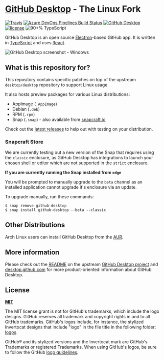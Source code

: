 # [GitHub Desktop](https://desktop.github.com) - The Linux Fork

[![Travis](https://img.shields.io/travis/shiftkey/desktop.svg?style=flat-square&label=Travis+CI)](https://travis-ci.org/shiftkey/desktop)
[![Azure DevOps Pipelines Build Status](https://dev.azure.com/github/Desktop/_apis/build/status/Continuous%20Integration)](https://dev.azure.com/github/Desktop/_build/latest?definitionId=3)
[![GitHub Desktop](https://snapcraft.io/github-desktop/badge.svg)](https://snapcraft.io/github-desktop)
[![license](https://img.shields.io/github/license/desktop/desktop.svg?style=flat-square)](https://github.com/desktop/desktop/blob/development/LICENSE)
![90+% TypeScript](https://img.shields.io/github/languages/top/desktop/desktop.svg?style=flat-square&colorB=green)

GitHub Desktop is an open source [Electron](https://electron.atom.io)-based
GitHub app. It is written in [TypeScript](http://www.typescriptlang.org) and
uses [React](https://facebook.github.io/react/).

![GitHub Desktop screenshot - Windows](https://cloud.githubusercontent.com/assets/359239/26094502/a1f56d02-3a5d-11e7-8799-23c7ba5e5106.png)

## What is this repository for?

This repository contains specific patches on top of the upstream
`desktop/desktop` repository to support Linux usage.

It also hosts preview packages for various Linux distributions:

 - AppImage (`.AppImage`)
 - Debian (`.deb`)
 - RPM (`.rpm`)
 - Snap (`.snap`) - also available from [snapcraft.io](https://snapcraft.io/github-desktop)

Check out the [latest releases](https://github.com/shiftkey/desktop/releases) to
help out with testing on your distribution.

### Snapcraft Store

We are currently testing out a new version of the Snap that requires using the
`classic` enclosure, as GitHub Desktop has integrations to launch your chosen
shell or editor which are not supported in the `strict` enclosure.

**If you are currently running the Snap installed from `edge`**

You will be prompted to manually upgrade to the `beta` channel as an installed
application cannot upgrade it's enclosure via an update.

To upgrade manually, run these commands:

```
$ snap remove github-desktop
$ snap install github-desktop --beta --classic
```

## Other Distributions

Arch Linux users can install GitHub Desktop from the
[AUR](https://aur.archlinux.org/packages/github-desktop/).

## More information

Please check out the [README](https://github.com/desktop/desktop#github-desktop)
on the upstream [GitHub Desktop project](https://github.com/desktop/desktop) and
[desktop.github.com](https://desktop.github.com) for more product-oriented
information about GitHub Desktop.

## License

**[MIT](LICENSE)**

The MIT license grant is not for GitHub's trademarks, which include the logo
designs. GitHub reserves all trademark and copyright rights in and to all
GitHub trademarks. GitHub's logos include, for instance, the stylized
Invertocat designs that include "logo" in the file title in the following
folder: [logos](app/static/logos).

GitHub® and its stylized versions and the Invertocat mark are GitHub's
Trademarks or registered Trademarks. When using GitHub's logos, be sure to
follow the GitHub [logo guidelines](https://github.com/logos).
